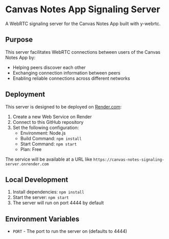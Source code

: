 # Canvas Notes App Signaling Server

A WebRTC signaling server for the Canvas Notes App built with y-webrtc.

## Purpose

This server facilitates WebRTC connections between users of the Canvas Notes App by:
- Helping peers discover each other 
- Exchanging connection information between peers
- Enabling reliable connections across different networks

## Deployment

This server is designed to be deployed on [Render.com](https://render.com):

1. Create a new Web Service on Render
2. Connect to this GitHub repository
3. Set the following configuration:
   - Environment: Node.js
   - Build Command: `npm install`
   - Start Command: `npm start`
   - Plan: Free

The service will be available at a URL like `https://canvas-notes-signaling-server.onrender.com`

## Local Development

1. Install dependencies: `npm install`
2. Start the server: `npm start`
3. The server will run on port 4444 by default

## Environment Variables

- `PORT` - The port to run the server on (defaults to 4444)
